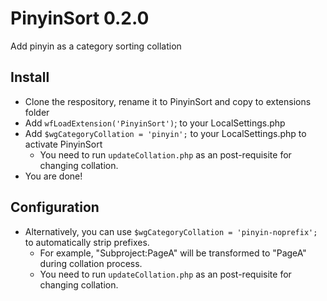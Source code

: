 # PinyinSort 0.2.0

Add pinyin as a category sorting collation

## Install

- Clone the respository, rename it to PinyinSort and copy to extensions folder
- Add `wfLoadExtension('PinyinSort')`; to your LocalSettings.php
- Add `$wgCategoryCollation = 'pinyin';` to your LocalSettings.php to activate PinyinSort
  - You need to run `updateCollation.php` as an post-requisite for changing collation.
- You are done!

## Configuration

- Alternatively, you can use `$wgCategoryCollation = 'pinyin-noprefix';` to automatically strip prefixes.
  - For example, "Subproject:PageA" will be transformed to "PageA" during collation process.
  - You need to run `updateCollation.php` as an post-requisite for changing collation.
